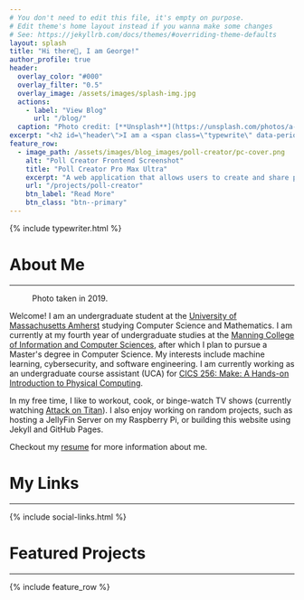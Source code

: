 ```yaml
---
# You don't need to edit this file, it's empty on purpose.
# Edit theme's home layout instead if you wanna make some changes
# See: https://jekyllrb.com/docs/themes/#overriding-theme-defaults
layout: splash
title: "Hi there👋, I am George!"
author_profile: true
header:
  overlay_color: "#000"
  overlay_filter: "0.5"
  overlay_image: /assets/images/splash-img.jpg
  actions:
    - label: "View Blog"
      url: "/blog/"
  caption: "Photo credit: [**Unsplash**](https://unsplash.com/photos/a-group-of-trees-covered-in-snow-on-a-cloudy-day-ur3pxr-6CmA)"
excerpt: "<h2 id=\"header\">I am a <span class=\"typewrite\" data-period=\"1000\" data-type='[ \"Student\", \"Programmer\", \"Maker\", \"Adventurer\" ]'><span class=\"wrap\"></span></span>.</h2>"
feature_row:
  - image_path: /assets/images/blog_images/poll-creator/pc-cover.png
    alt: "Poll Creator Frontend Screenshot"
    title: "Poll Creator Pro Max Ultra"
    excerpt: "A web application that allows users to create and share polls with their friends."
    url: "/projects/poll-creator"
    btn_label: "Read More"
    btn_class: "btn--primary"
---
```


{% include typewriter.html %}

# About Me
<hr>

<figure style="width: 300px; height: auto;" class="align-left">
  <img src="{{ site.url }}{{ site.baseurl }}/assets/images/skiing_profile.jpg" alt="">
  <figcaption>Photo taken in 2019.</figcaption>
</figure> 

Welcome! I am an undergraduate student at the [University of Massachusetts Amherst](https://www.umass.edu/) studying Computer Science and Mathematics. I am currently at my fourth year of undergraduate studies at the [Manning College of Information and Computer Sciences](https://www.cics.umass.edu/), after which I plan to pursue a Master's degree in Computer Science. My interests include machine learning, cybersecurity, and software engineering. I am currently working as an undergraduate course assistant (UCA) for [CICS 256: Make: A Hands-on Introduction to Physical Computing](https://sites.google.com/view/cics256/home).

In my free time, I like to workout, cook, or binge-watch TV shows (currently watching [Attack on Titan](https://en.wikipedia.org/wiki/Attack_on_Titan)). I also enjoy working on random projects, such as hosting a JellyFin Server on my Raspberry Pi, or building this website using Jekyll and GitHub Pages.

Checkout my [resume](/assets/files/resume.pdf) for more information about me.

<!-- To ensure the figure doesn't float to the left of the next part -->
<div style="clear: both;"></div>

# My Links
<hr>

{% include social-links.html %}

# Featured Projects
<hr>

{% include feature_row %}
